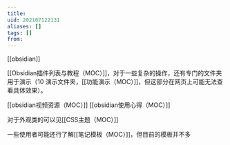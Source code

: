 ```yaml
---
title: 
uid: 202107122131
aliases: []
tags: []
from: 
---
```

[[obsidian]]


[[Obsidian插件列表与教程（MOC）]]，对于一些复杂的操作，还有专门的文件夹用于演示（10 演示文件夹，[[功能演示（MOC）]]，但这部分在网页上可能无法查看具体效果）。

[[obsidian视频资源（MOC）]]
[[obsidian使用心得（MOC）]]


对于外观类的可以见[[CSS主题（MOC）]]

一些使用者可能还行了解[[笔记模板（MOC）]]，但目前的模板并不多